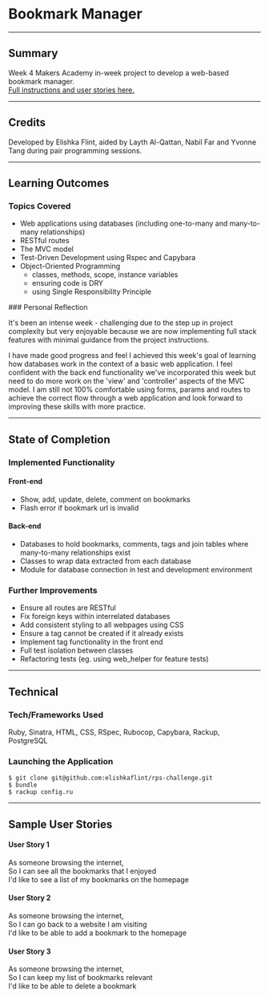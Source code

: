 # Bookmark Manager

___

## Summary

Week 4 Makers Academy in-week project to develop a web-based bookmark manager.</br>
[Full instructions and user stories here.](https://github.com/makersacademy/course/blob/master/bookmark_manager/00_challenge_map.md)
___

## Credits

Developed by Elishka Flint, aided by Layth Al-Qattan, Nabil Far and Yvonne Tang during pair programming sessions.
___

## Learning Outcomes

### Topics Covered

* Web applications using databases (including one-to-many and many-to-many relationships)
* RESTful routes
* The MVC model
* Test-Driven Development using Rspec and Capybara
* Object-Oriented Programming
  - classes, methods, scope, instance variables
  - ensuring code is DRY
  - using Single Responsibility Principle

### Personal Reflection

It's been an intense week - challenging due to the step up in project complexity but very enjoyable because we are now implementing full stack features with minimal guidance from the project instructions.

I have made good progress and feel I achieved this week's goal of learning how databases work in the context of a basic web application. I feel confident with the back end functionality we've incorporated this week but need to do more work on the 'view' and 'controller' aspects of the MVC model. I am still not 100% comfortable using forms, params and routes to achieve the correct flow through a web application and look forward to improving these skills with more practice.  
___

## State of Completion

### Implemented Functionality

#### Front-end
* Show, add, update, delete, comment on bookmarks
* Flash error if bookmark url is invalid

#### Back-end
* Databases to hold bookmarks, comments, tags and join tables where many-to-many relationships exist
* Classes to wrap data extracted from each database
* Module for database connection in test and development environment

### Further Improvements

* Ensure all routes are RESTful
* Fix foreign keys within interrelated databases
* Add consistent styling to all webpages using CSS
* Ensure a tag cannot be created if it already exists
* Implement tag functionality in the front end
* Full test isolation between classes
* Refactoring tests (eg. using web_helper for feature tests)
___

## Technical

### Tech/Frameworks Used

Ruby, Sinatra, HTML, CSS, RSpec, Rubocop, Capybara, Rackup, PostgreSQL

### Launching the Application

```
$ git clone git@github.com:elishkaflint/rps-challenge.git
$ bundle
$ rackup config.ru
```
____

## Sample User Stories

#### User Story 1
As someone browsing the internet,<br>
So I can see all the bookmarks that I enjoyed<br>
I'd like to see a list of my bookmarks on the homepage

#### User Story 2
As someone browsing the internet,<br>
So I can go back to a website I am visiting<br>
I'd like to be able to add a bookmark to the homepage<br>

#### User Story 3
As someone browsing the internet,<br>
So I can keep my list of bookmarks relevant<br>
I'd like to be able to delete a bookmark<br>
